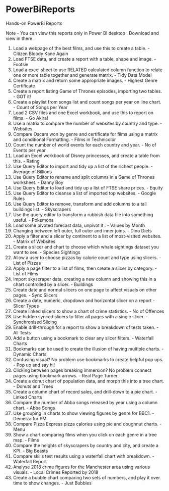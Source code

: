 # PowerBiReports
Hands-on PowerBi Reports

Note - You can view this reports only in Power BI desktop . Download and view in there.

1) Load a webpage of the best films, and use this to create a table. - Citizen Bloody Kane Again
2) Load FTSE data, and create a report with a table, shape and image. - Footsie
3) Load a excel sheet to use RELATED calculated column function to relate one or more table together and generate matrix. - Tidy Data Model
4) Create a matrix and return some appropriate images. - Highest Genre Certificate
5) Create a report listing Game of Thrones episodes, importing two tables. - GOT it!
6) Create a playlist from songs list and count songs per year on line chart. - Count of Songs per Year
7) Load 2 CSV files and one Excel workbook, and use this to report on films. - Go Akira!
8) Use a matrix to compare the number of websites by country and type. - Websites
9) Compare Oscars won by genre and certificate for films using a matrix and conditional Formatting. - Films in Technicolor
10) Count the number of world events for each country and year. - No of Events per year
11) Load an Excel workbook of Disney princesses, and create a table from this. - Rating
12) Use Query Editor to import and tidy up a list of the richest people. - Average of Billions
13) Use Query Editor to rename and split columns in a Game of Thrones worksheet. - Danny Boy
14) Use Query Editor to load and tidy up a list of FTSE share prices. - Equity
15) Use Query Editor to cleanse a list of imported top websites. - Google Rules
16) Use Query Editor to remove, transform and add columns to a tall buildings list. - Skyscrapers
17) Use the query editor to transform a rubbish data file into something useful. - Pokemons
18) Load some pivoted forecast data, unpivot it . - Values by Month
19) Changing between left outer, full outer and inner joins. - Dino Diets
20) Apply a filter and a slicer by continent to a list of most-visited websites. - Matrix of Websites
21) Create a slicer and chart to choose which whale sightings dataset you want to see. - Species Sightings
22) Allow a user to choose pizzas by calorie count and type using slicers. - List of Pizzas
23) Apply a page filter to a list of films, then create a slicer by category. - List of Films
24) Import skyscraper data, creating a new column and showing this in a chart controlled by a slicer. - Buildings
25) Create date and normal slicers on one page to affect visuals on other pages. - Sync Slicers
26) Create a date, numeric, dropdown and horizontal slicer on a report - Slicer Types
27) Create linked slicers to show a chart of crime statistics. - No of Offences
28) Use hidden synced slicers to filter all pages with a single slicer. - Synchronised Slicing
29) Enable drill-through for a report to show a breakdown of tests taken. - All Tests
30) Add a button using a bookmark to clear any slicer filters. - Waterfall Charts
31) Bookmarks can be used to create the illusion of having multiple charts. - Dynamic Charts
32) Confusing visual? No problem use bookmarks to create helpful pop ups. - Pop up and say hi!
33) Clicking between pages breaking immersion? No problem connect pages using bookmark arrows. - Real Page Turner
34) Create a donut chart of population data, and morph this into a tree chart. - Donuts and Trees
35) Create a column chart of record sales, and drill-down to a pie chart. - Linked Charts
36) Compare the number of Abba songs released by year using a column chart. - Abba Songs
37) Use grouping in charts to show viewing figures by genre for BBC1. - Demelza for PM
38) Compare Pizza Express pizza calories using pie and doughnut charts. - Menu
39) Show a chart comparing films when you click on each genre in a tree map. - Films
40) Compare the heights of skyscrapers by country and city, and create a KPI. - Big Beasts
41) Compare skills test results using a waterfall chart with breakdown. - Waterfall Report
42) Analyse 2018 crime figures for the Manchester area using various visuals. - Local Crimes Reported by 2018
43) Create a bubble chart comparing two sets of numbers, and play it over time to show changes. - Just Bubbles

